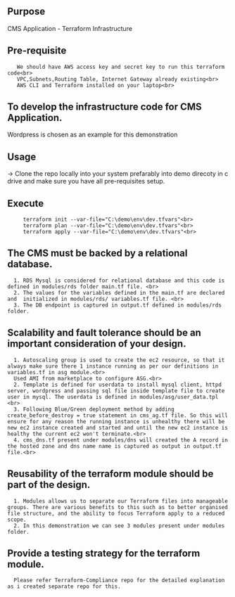 ## Purpose
CMS Application - Terraform Infrastructure

## Pre-requisite
```console
   We should have AWS access key and secret key to run this terraform code<br>
   VPC,Subnets,Routing Table, Internet Gateway already existing<br>
   AWS CLI and Terraform installed on your laptop<br>
 ```  
## To develop the infrastructure code for CMS Application.
  Wordpress is chosen as an example for this demonstration
  
## Usage
   -> Clone the repo locally into your system prefarably into demo direcoty in c drive and make sure you have all pre-requisites setup.
## Execute
```console
     terraform init --var-file="C:\demo\env\dev.tfvars"<br>
     terraform plan --var-file="C:\demo\env\dev.tfvars"<br>
     terraform apply --var-file="C:\demo\env\dev.tfvars"<br>
```
## The CMS must be backed by a relational database.
```console
  1. RDS Mysql is considered for relational database and this code is defined in modules/rds folder main.tf file. <br>
  2. The values for the variables defined in the main.tf are declared and  initialized in modules/rds/ variables.tf file. <br>
  3. The DB endpoint is captured in output.tf defined in modules/rds folder.
  ```
## Scalability and fault tolerance should be an important consideration of your design.
```console
  1. Autoscaling group is used to create the ec2 resource, so that it always make sure there 1 instance running as per our definitions in variables.tf in asg module.<br>
  Used AMI from marketplace to configure ASG.<br>
  2. Template is defined for userdata to install mysql client, httpd server, wordpress and passing sql file inside template file to create user in mysql. The userdata is defined in modules/asg/user_data.tpl <br>
  3. Following Blue/Green deployment method by adding create_before_destroy = true statement in cms_ag.tf file. So this will ensure for any reason the running instance is unhealthy there will be new ec2 instance created and started and until the new ec2 instance is healthy the current ec2 won't terminate.<br>
  4. cms_dns.tf present under modules/dns will created the A record in the hosted zone and dns name name is captured as output in output.tf file.<br>
 ``` 
## Reusability of the terraform module should be part of the design.
```console
  1. Modules allows us to separate our Terraform files into manageable groups. There are various benefits to this such as to better organised file structure, and the ability to focus Terraform apply to a reduced scope. 
  2. In this demonstration we can see 3 modules present under modules folder. 
 ``` 
## Provide a testing strategy for the terraform module.
```console
  Please refer Terraform-Compliance repo for the detailed explanation as i created separate repo for this.
```
